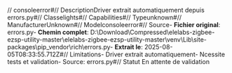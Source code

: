 // consoleerror#// DescriptionDriver extrait automatiquement depuis errors.py#// Classelights#// Capabilities#// Typeunknown#// ManufacturerUnknown#// Modelconsoleerror#// Source- **Fichier original**: errors.py- **Chemin complet**: D:\Download\Compressed\elelabs-zigbee-ezsp-utility-master\elelabs-zigbee-ezsp-utility-master\venv\Lib\site-packages\pip\_vendor\rich\errors.py- **Extrait le**: 2025-08-05T08:33:55.712Z#// Limitations- Driver extrait automatiquement- Ncessite tests et validation- Source: errors.py#// Statut En attente de validation